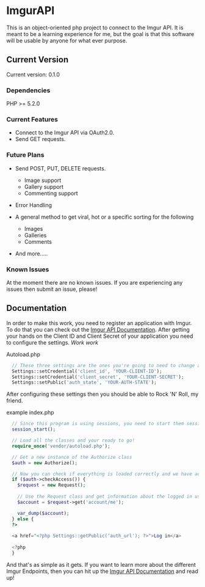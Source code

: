 # ImgurAPI
This is an object-oriented php project to connect to the Imgur API. 
It is meant to be a learning experience for me, but the goal is that this software will be usable by anyone for what ever purpose.

## Current Version

Current version: 0.1.0

### Dependencies

PHP >= 5.2.0

### Current Features

* Connect to the Imgur API via OAuth2.0.
* Send GET requests.

### Future Plans

* Send POST, PUT, DELETE requests.
    * Image support
    * Gallery support
    * Commenting support

* Error Handling

* A general method to get viral, hot or a specific sorting for the following
    * Images
    * Galleries
    * Comments

* And more.....

### Known Issues

At the moment there are no known issues. If you are experiencing any issues then submit an issue, please!

## Documentation

In order to make this work, you need to register an application with Imgur. To do that you can check out the [Imgur API Documentation](https://api.imgur.com/). After getting your hands on the Client ID and Client Secret of your application you need to configure the settings. *Work work*

Autoload.php

```php 
  // These three settings are the ones you're going to need to change and exchange for the ones in your application.
  Settings::setCredential('client_id', 'YOUR-CLIENT-ID');
  Settings::setCredential('client_secret', 'YOUR-CLIENT-SECRET');
  Settings::setPublic('auth_state', 'YOUR-AUTH-STATE'); 
```

After configuring these settings then you should be able to Rock 'N' Roll, my friend.

example index.php

```php
  // Since this program is using sessions, you need to start them sessions.
  session_start();

  // Load all the classes and your ready to go!
  require_once('vendor/autoload.php');

  // Get a new instance of the Authorize class
  $auth = new Authorize();

  // Now you can check if everything is loaded correctly and we have access
  if ($auth->checkAccess()) {
    $request = new Request();
    
    // Use the Request class and get information about the logged in users account
    $account = $request->get('account/me');

    var_dump($account);
  } else {
  ?>
  
  <a href="<?php Settings::getPublic('auth_url'); ?>">Log in</a>
  
  <?php
  }
```

And that's as simple as it gets. If you want to learn more about the different Imgur Endpoints, then you can hit up the [Imgur API Documentation](https://api.imgur.com/) and read up!